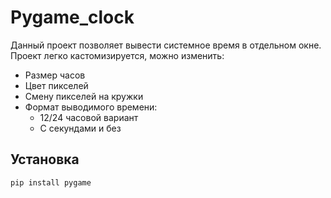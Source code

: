 # Pygame_clock

Данный проект позволяет вывести системное время в отдельном окне.
Проект легко кастомизируется, можно изменить:
- Размер часов
- Цвет пикселей
- Смену пикселей на кружки
- Формат выводимого времени:
	+ 12/24 часовой вариант
	+ С секундами и без 

## Установка
``` shell
pip install pygame
```
